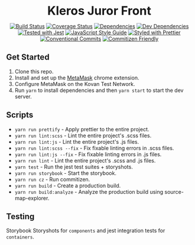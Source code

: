 <p align="center">
  <b style="font-size: 32px;">Kleros Juror Front</b>
</p>

<p align="center">
  <a href="https://travis-ci.org/kleros/kleros-juror-front"><img src="https://travis-ci.org/kleros/kleros-juror-front.svg?branch=master" alt="Build Status"></a>
  <a href="https://coveralls.io/github/kleros/kleros-juror-front?branch=master"><img src="https://coveralls.io/repos/github/kleros/kleros-juror-front/badge.svg?branch=master" alt="Coverage Status"></a>
  <a href="https://david-dm.org/kleros/kleros-juror-front"><img src="https://david-dm.org/kleros/kleros-juror-front.svg" alt="Dependencies"></a>
  <a href="https://david-dm.org/kleros/kleros-juror-front?type=dev"><img src="https://david-dm.org/kleros/kleros-juror-front/dev-status.svg" alt="Dev Dependencies"></a>
  <a href="https://github.com/facebook/jest"><img src="https://img.shields.io/badge/tested_with-jest-99424f.svg" alt="Tested with Jest"></a>
  <a href="https://standardjs.com"><img src="https://img.shields.io/badge/code_style-standard-brightgreen.svg" alt="JavaScript Style Guide"></a>
  <a href="https://github.com/prettier/prettier"><img src="https://img.shields.io/badge/styled_with-prettier-ff69b4.svg" alt="Styled with Prettier"></a>
  <a href="https://conventionalcommits.org"><img src="https://img.shields.io/badge/Conventional%20Commits-1.0.0-yellow.svg" alt="Conventional Commits"></a>
  <a href="http://commitizen.github.io/cz-cli/"><img src="https://img.shields.io/badge/commitizen-friendly-brightgreen.svg" alt="Commitizen Friendly"></a>
</p>

## Get Started

1.  Clone this repo.
2.  Install and set up the [MetaMask](https://chrome.google.com/webstore/detail/metamask/nkbihfbeogaeaoehlefnkodbefgpgknn?hl=en) chrome extension.
3.  Configure MetaMask on the Kovan Test Network.
4.  Run `yarn` to install dependencies and then `yarn start` to start the dev server.

## Scripts

- `yarn run prettify` - Apply prettier to the entire project.
- `yarn run lint:scss` - Lint the entire project's .scss files.
- `yarn run lint:js` - Lint the entire project's .js files.
- `yarn run lint:scss --fix` - Fix fixable linting errors in .scss files.
- `yarn run lint:js --fix` - Fix fixable linting errors in .js files.
- `yarn run lint` - Lint the entire project's .scss and .js files.
- `yarn test` - Run the jest test suites + storyshots.
- `yarn run storybook` - Start the storybook.
- `yarn run cz` - Run commitizen.
- `yarn run build` - Create a production build.
- `yarn run build:analyze` - Analyze the production build using source-map-explorer.

## Testing

Storybook Storyshots for `components` and jest integration tests for `containers`.
